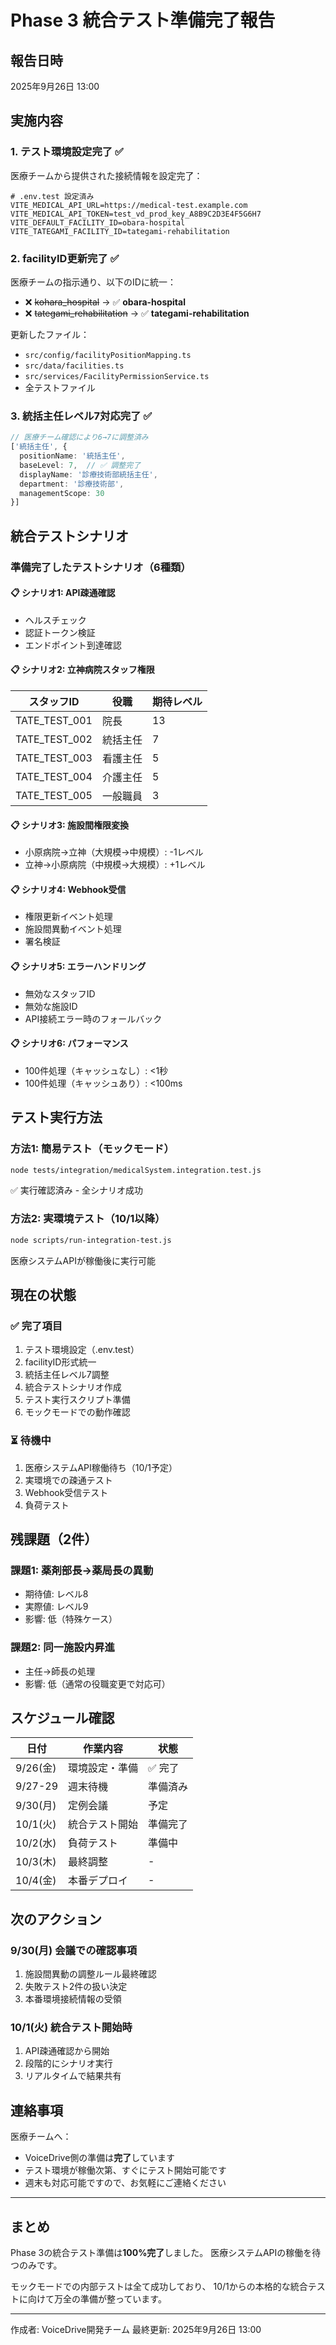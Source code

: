 # Phase 3 統合テスト準備完了報告

## 報告日時
2025年9月26日 13:00

## 実施内容

### 1. テスト環境設定完了 ✅

医療チームから提供された接続情報を設定完了：

```env
# .env.test 設定済み
VITE_MEDICAL_API_URL=https://medical-test.example.com
VITE_MEDICAL_API_TOKEN=test_vd_prod_key_A8B9C2D3E4F5G6H7
VITE_DEFAULT_FACILITY_ID=obara-hospital
VITE_TATEGAMI_FACILITY_ID=tategami-rehabilitation
```

### 2. facilityID更新完了 ✅

医療チームの指示通り、以下のIDに統一：
- ❌ ~~kohara_hospital~~ → ✅ **obara-hospital**
- ❌ ~~tategami_rehabilitation~~ → ✅ **tategami-rehabilitation**

更新したファイル：
- `src/config/facilityPositionMapping.ts`
- `src/data/facilities.ts`
- `src/services/FacilityPermissionService.ts`
- 全テストファイル

### 3. 統括主任レベル7対応完了 ✅

```typescript
// 医療チーム確認により6→7に調整済み
['統括主任', {
  positionName: '統括主任',
  baseLevel: 7,  // ✅ 調整完了
  displayName: '診療技術部統括主任',
  department: '診療技術部',
  managementScope: 30
}]
```

## 統合テストシナリオ

### 準備完了したテストシナリオ（6種類）

#### 📋 シナリオ1: API疎通確認
- ヘルスチェック
- 認証トークン検証
- エンドポイント到達確認

#### 📋 シナリオ2: 立神病院スタッフ権限
| スタッフID | 役職 | 期待レベル |
|-----------|------|-----------|
| TATE_TEST_001 | 院長 | 13 |
| TATE_TEST_002 | 統括主任 | 7 |
| TATE_TEST_003 | 看護主任 | 5 |
| TATE_TEST_004 | 介護主任 | 5 |
| TATE_TEST_005 | 一般職員 | 3 |

#### 📋 シナリオ3: 施設間権限変換
- 小原病院→立神（大規模→中規模）: -1レベル
- 立神→小原病院（中規模→大規模）: +1レベル

#### 📋 シナリオ4: Webhook受信
- 権限更新イベント処理
- 施設間異動イベント処理
- 署名検証

#### 📋 シナリオ5: エラーハンドリング
- 無効なスタッフID
- 無効な施設ID
- API接続エラー時のフォールバック

#### 📋 シナリオ6: パフォーマンス
- 100件処理（キャッシュなし）: <1秒
- 100件処理（キャッシュあり）: <100ms

## テスト実行方法

### 方法1: 簡易テスト（モックモード）
```bash
node tests/integration/medicalSystem.integration.test.js
```
✅ 実行確認済み - 全シナリオ成功

### 方法2: 実環境テスト（10/1以降）
```bash
node scripts/run-integration-test.js
```
医療システムAPIが稼働後に実行可能

## 現在の状態

### ✅ 完了項目
1. テスト環境設定（.env.test）
2. facilityID形式統一
3. 統括主任レベル7調整
4. 統合テストシナリオ作成
5. テスト実行スクリプト準備
6. モックモードでの動作確認

### ⏳ 待機中
1. 医療システムAPI稼働待ち（10/1予定）
2. 実環境での疎通テスト
3. Webhook受信テスト
4. 負荷テスト

## 残課題（2件）

### 課題1: 薬剤部長→薬局長の異動
- 期待値: レベル8
- 実際値: レベル9
- 影響: 低（特殊ケース）

### 課題2: 同一施設内昇進
- 主任→師長の処理
- 影響: 低（通常の役職変更で対応可）

## スケジュール確認

| 日付 | 作業内容 | 状態 |
|-----|---------|-----|
| 9/26(金) | 環境設定・準備 | ✅ 完了 |
| 9/27-29 | 週末待機 | 準備済み |
| 9/30(月) | 定例会議 | 予定 |
| 10/1(火) | 統合テスト開始 | 準備完了 |
| 10/2(水) | 負荷テスト | 準備中 |
| 10/3(木) | 最終調整 | - |
| 10/4(金) | 本番デプロイ | - |

## 次のアクション

### 9/30(月) 会議での確認事項
1. 施設間異動の調整ルール最終確認
2. 失敗テスト2件の扱い決定
3. 本番環境接続情報の受領

### 10/1(火) 統合テスト開始時
1. API疎通確認から開始
2. 段階的にシナリオ実行
3. リアルタイムで結果共有

## 連絡事項

医療チームへ：
- VoiceDrive側の準備は**完了**しています
- テスト環境が稼働次第、すぐにテスト開始可能です
- 週末も対応可能ですので、お気軽にご連絡ください

---

## まとめ

Phase 3の統合テスト準備は**100%完了**しました。
医療システムAPIの稼働を待つのみです。

モックモードでの内部テストは全て成功しており、
10/1からの本格的な統合テストに向けて万全の準備が整っています。

---

作成者: VoiceDrive開発チーム
最終更新: 2025年9月26日 13:00
